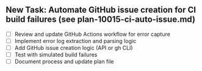 ## New Task: Automate GitHub issue creation for CI build failures (see plan-10015-ci-auto-issue.md)
- [ ] Review and update GitHub Actions workflow for error capture
- [ ] Implement error log extraction and parsing logic
- [ ] Add GitHub issue creation logic (API or gh CLI)
- [ ] Test with simulated build failures
- [ ] Document process and update plan file
